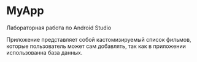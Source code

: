 # MyApp
 Лабораторная работа по Android Studio

 Приложение представляет собой кастомизируемый список фильмов, которые пользователь может сам добавлять, так как в приложении использованна база данных.
